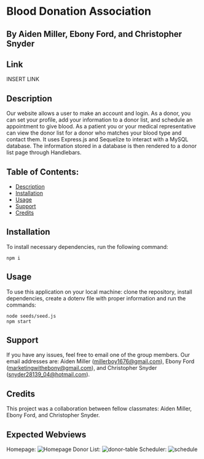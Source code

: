 # Blood Donation Association

## By Aiden Miller, Ebony Ford, and Christopher Snyder
## Link
INSERT LINK

## Description

Our website allows a user to make an account and login.  As a donor, you can set your profile, add your information to a donor list, and schedule an appointment to give blood.  As a patient you or your medical representative can view the donor list for a donor who matches your blood type and contact them.  It uses Express.js and Sequelize to interact with a MySQL database.  The information stored in a database is then rendered to a donor list page through Handlebars.  

## Table of Contents:
* [Description](#description)
* [Installation](#installation)
* [Usage](#usage)
* [Support](#support)
* [Credits](#credits)


## Installation

 To install necessary dependencies, run the following command:
  ```
  npm i
  ```

## Usage

To use this application on your local machine: clone the repository, install dependencies, create a dotenv file with proper information and run the commands:
```
node seeds/seed.js
npm start
```

## Support

If you have any issues, feel free to email one of the group members.  Our email addresses are: Aiden Miller (millerboy1676@gmail.com), Ebony Ford (marketingwithebony@gmail.com), and Christopher Snyder (snyder28139_04@hotmail.com). 

## Credits

This project was a collaboration between fellow classmates: Aiden Miller, Ebony Ford, and Christopher Snyder.  

## Expected Webviews
Homepage:
![Homepage](https://user-images.githubusercontent.com/124528804/233446368-9227fb71-c7e6-4c4f-9bb7-94ef5d229d82.png)
Donor List:
![donor-table](https://user-images.githubusercontent.com/124528804/233446661-2f4147d1-e39f-4a8a-ac52-4fa0ffc64084.png)
Scheduler:
![schedule](https://user-images.githubusercontent.com/124528804/233446710-b0ec98eb-581f-4f3d-9134-e89427e430d8.png)
